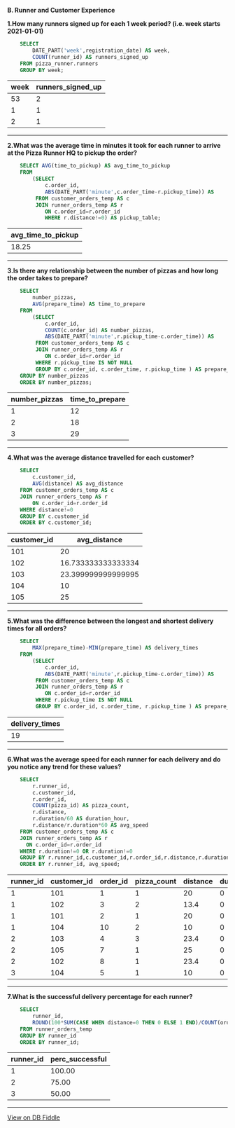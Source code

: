 **B. Runner and Customer Experience**

**1.How many runners signed up for each 1 week period? (i.e. week starts 2021-01-01)**
````SQL
    SELECT
    	DATE_PART('week',registration_date) AS week,
        COUNT(runner_id) AS runners_signed_up
    FROM pizza_runner.runners
    GROUP BY week;
````
| week | runners_signed_up |
| ---- | ----------------- |
| 53   | 2                 |
| 1    | 1                 |
| 2    | 1                 |

---
**2.What was the average time in minutes it took for each runner to arrive at the Pizza Runner HQ to pickup the order?**
````SQL
    SELECT AVG(time_to_pickup) AS avg_time_to_pickup
    FROM
        (SELECT
         	c.order_id,
         	ABS(DATE_PART('minute',c.order_time-r.pickup_time)) AS 					time_to_pickup
         FROM customer_orders_temp AS c
         JOIN runner_orders_temp AS r
         	ON c.order_id=r.order_id
        	WHERE r.distance!=0) AS pickup_table;
````
| avg_time_to_pickup |
| ------------------ |
| 18.25              |

---
**3.Is there any relationship between the number of pizzas and how long the order takes to prepare?**
````SQL
    SELECT
    	number_pizzas,
    	AVG(prepare_time) AS time_to_prepare
    FROM
    	(SELECT
         	c.order_id,
         	COUNT(c.order_id) AS number_pizzas,
         	ABS(DATE_PART('minute',r.pickup_time-c.order_time)) AS 					prepare_time
         FROM customer_orders_temp AS c
         JOIN runner_orders_temp AS r
         	ON c.order_id=r.order_id
         WHERE r.pickup_time IS NOT NULL
         GROUP BY c.order_id, c.order_time, r.pickup_time ) AS prepare_time_table
    GROUP BY number_pizzas
    ORDER BY number_pizzas;
````
| number_pizzas | time_to_prepare |
| ------------- | --------------- |
| 1             | 12              |
| 2             | 18              |
| 3             | 29              |

---
**4.What was the average distance travelled for each customer?**
````SQL
    SELECT
    	c.customer_id,
        AVG(distance) AS avg_distance
    FROM customer_orders_temp AS c
    JOIN runner_orders_temp AS r
    	ON c.order_id=r.order_id
    WHERE distance!=0
    GROUP BY c.customer_id
    ORDER BY c.customer_id;
````
| customer_id | avg_distance       |
| ----------- | ------------------ |
| 101         | 20                 |
| 102         | 16.733333333333334 |
| 103         | 23.399999999999995 |
| 104         | 10                 |
| 105         | 25                 |

---
**5.What was the difference between the longest and shortest delivery times for all orders?**
````SQL
    SELECT
    	MAX(prepare_time)-MIN(prepare_time) AS delivery_times
    FROM
    	(SELECT
         	c.order_id,
         	ABS(DATE_PART('minute',r.pickup_time-c.order_time)) AS 					prepare_time
         FROM customer_orders_temp AS c
         JOIN runner_orders_temp AS r
         	ON c.order_id=r.order_id
         WHERE r.pickup_time IS NOT NULL
         GROUP BY c.order_id, c.order_time, r.pickup_time ) AS prepare_time_table;
````
| delivery_times |
| -------------- |
| 19             |

---
**6.What was the average speed for each runner for each delivery and do you notice any trend for these values?**
````SQL
    SELECT
    	r.runner_id,
        c.customer_id,
        r.order_id,
        COUNT(pizza_id) AS pizza_count,
        r.distance,
        r.duration/60 AS duration_hour,
        r.distance/r.duration*60 AS avg_speed
    FROM customer_orders_temp AS c
    JOIN runner_orders_temp AS r
      ON c.order_id=r.order_id
    WHERE r.duration!=0 OR r.duration!=0
    GROUP BY r.runner_id,c.customer_id,r.order_id,r.distance,r.duration
    ORDER BY r.runner_id, avg_speed;
````
| runner_id | customer_id | order_id | pizza_count | distance | duration_hour | avg_speed          |
| --------- | ----------- | -------- | ----------- | -------- | ------------- | ------------------ |
| 1         | 101         | 1        | 1           | 20       | 0             | 37.5               |
| 1         | 102         | 3        | 2           | 13.4     | 0             | 40.2               |
| 1         | 101         | 2        | 1           | 20       | 0             | 44.44444444444444  |
| 1         | 104         | 10       | 2           | 10       | 0             | 60                 |
| 2         | 103         | 4        | 3           | 23.4     | 0             | 35.099999999999994 |
| 2         | 105         | 7        | 1           | 25       | 0             | 60                 |
| 2         | 102         | 8        | 1           | 23.4     | 0             | 93.6               |
| 3         | 104         | 5        | 1           | 10       | 0             | 40                 |

---
**7.What is the successful delivery percentage for each runner?**
````SQL
    SELECT
    	runner_id,
    	ROUND(100*SUM(CASE WHEN distance=0 THEN 0 ELSE 1 END)/COUNT(order_id),2)AS perc_successful
    FROM runner_orders_temp
    GROUP BY runner_id
    ORDER BY runner_id;
````
| runner_id | perc_successful |
| --------- | --------------- |
| 1         | 100.00          |
| 2         | 75.00           |
| 3         | 50.00           |

---

[View on DB Fiddle](https://www.db-fiddle.com/f/7VcQKQwsS3CTkGRFG7vu98/65)
